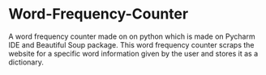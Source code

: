 # Word-Frequency-Counter
A word frequency counter made on on python which is made on Pycharm IDE and Beautiful Soup package.
This word frequency counter scraps the website for a specific word information given by the user and stores it as a dictionary.

